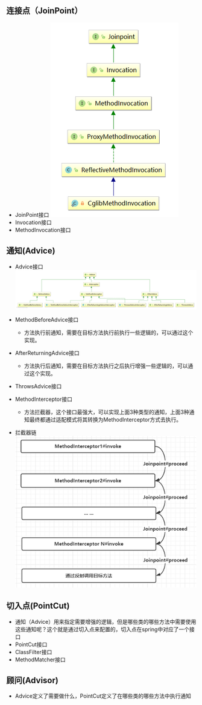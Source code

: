 ## 连接点（JoinPoint）
+ JoinPoint接口
![](../../../../../../B1_Spring/img/JoinPoint.png)
+ Invocation接口
+ MethodInvocation接口


## 通知(Advice)
+ Advice接口
![](../../../../../../B1_Spring/img/Advice.png)
+ MethodBeforeAdvice接口 
  + 方法执行前通知，需要在目标方法执行前执行一些逻辑的，可以通过这个实现。
+ AfterReturningAdvice接口
  + 方法执行后通知，需要在目标方法执行之后执行增强一些逻辑的，可以通过这个实现。
+ ThrowsAdvice接口
+ MethodInterceptor接口
  + 方法拦截器，这个接口最强大，可以实现上面3种类型的通知，上面3种通知最终都通过适配模式将其转换为MethodInterceptor方式去执行。

+ 拦截器链
![](../../../../../../B1_Spring/img/Interceptors.png)


## 切入点(PointCut)
+ 通知（Advice）用来指定需要增强的逻辑，但是哪些类的哪些方法中需要使用这些通知呢？这个就是通过切入点来配置的，切入点在spring中对应了一个接口
+ PointCut接口
+ ClassFilter接口
+ MethodMatcher接口

## 顾问(Advisor)
+ Advice定义了需要做什么，PointCut定义了在哪些类的哪些方法中执行通知